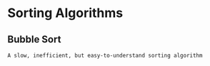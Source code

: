 # Sorting Algorithms

## Bubble Sort

    A slow, inefficient, but easy-to-understand sorting algorithm
